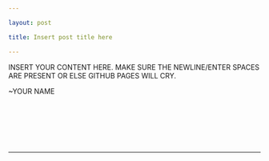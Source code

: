 ```yaml
---

layout: post

title: Insert post title here

---
```




INSERT YOUR CONTENT HERE. MAKE SURE THE NEWLINE/ENTER SPACES ARE PRESENT OR ELSE GITHUB PAGES WILL CRY.



~YOUR NAME



<br>

<br>

<br>

<br>

<br>

<hr>

<br>

<br>

<br>

<br>

<br>
